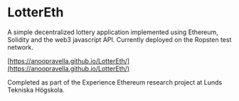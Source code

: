 # LotterEth
A simple decentralized lottery application implemented using Ethereum, Solidity and the web3 javascript API. Currently deployed on the Ropsten test network.

[https://anoopravella.github.io/LotterEth/](https://anoopravella.github.io/LotterEth/)

Completed as part of the Experience Ethereum research project at Lunds Tekniska Högskola.
